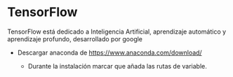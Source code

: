 # TensorFlow
TensorFlow está dedicado a Inteligencia Artificial, aprendizaje automático y aprendizaje profundo, desarrollado por google

- Descargar anaconda de https://www.anaconda.com/download/

    - Durante la instalación marcar que añada las rutas de variable.